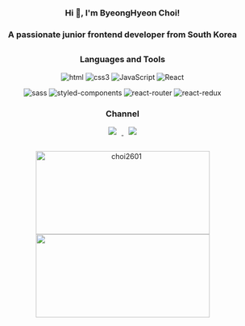 <h3 align="center">Hi 👋, I'm ByeongHyeon Choi!</h3>
<h3 align="center">A passionate junior frontend developer from South Korea</h3>
<h2></h2>
<h3 align="center">Languages and Tools</h3>
<p align="center">
  <img alt="html" src="https://img.shields.io/badge/html5-%23E34F26.svg?style=for-the-badge&logo=html5&logoColor=white" />
  <img alt="css3" src = "https://img.shields.io/badge/css3-%231572B6.svg?style=for-the-badge&logo=css3&logoColor=white" />
  <img alt="JavaScript" src="https://img.shields.io/badge/javascript-%23323330.svg?style=for-the-badge&logo=javascript&logoColor=%23F7DF1E" />
  <img alt="React" src="https://img.shields.io/badge/react-%2320232a.svg?style=for-the-badge&logo=react&logoColor=%2361DAFB" />
</p>
<p align="center">
  <img alt="sass" src="https://img.shields.io/badge/SASS-hotpink.svg?style=for-the-badge&logo=SASS&logoColor=white" />
  <img alt="styled-components" src="https://img.shields.io/badge/styled--components-DB7093?style=for-the-badge&logo=styled-components&logoColor=white" />
  <img alt="react-router" src="https://img.shields.io/badge/React_Router-CA4245?style=for-the-badge&logo=react-router&logoColor=white" />
  <img alt="react-redux" src="https://img.shields.io/badge/redux-%23593d88.svg?style=for-the-badge&logo=redux&logoColor=white" />
</p>

<h3 align="center">Channel</h3>
<p align="center">
    <a href="https://choi95.tistory.com/">
    <img 
        src="https://img.shields.io/badge/-TechBlog-blueviolet?style=for-the-badge&logo=Google Messages&logoColor=white"
        style="height : auto; margin-left : 10px; margin-right : 10px;"/>
</a>
<a href="https://pumped-kiwi-9cd.notion.site/PUBLIC-efe06661110b4fb69c4cc882f72df1f2">
    <img 
        src="https://img.shields.io/badge/-Notion-orange?style=for-the-badge&logo=Notion&logoColor=white"
        style="height : auto; margin-left : 10px; margin-right : 10px;"/>
</a>
</p>
<h2></h2>
<p align="center">
 <img src="https://github-readme-stats.vercel.app/api?username=choi2601&show_icons=true&locale=en&theme=dracula" alt="choi2601" width="345" height="165"/>
 <img src = "https://leetcode.card.workers.dev/?username=choi2601&theme=nord&font=source_code_pro&extension=null" width="345" height="165" />
</p>
